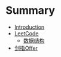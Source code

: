 # Summary

* [Introduction](README.md)
* [LeetCode](docs/leetcode/bank/leetcode_bank.md)
  * [数据结构](/docs/leetcode/classify/structure.md)
* [剑指Offer](docs/swordoffer/swordoffer.md)

